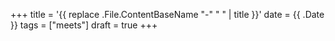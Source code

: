 +++
title = '{{ replace .File.ContentBaseName "-" " " | title }}'
date = {{ .Date }}
tags = ["meets"]
draft = true
+++
